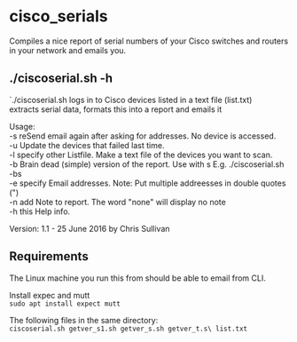 # cisco_serials
Compiles a nice report of serial numbers of your Cisco switches and routers in your network and emails you.

## ./ciscoserial.sh -h
`./ciscoserial.sh logs in to Cisco devices listed in a text file (list.txt)\
extracts serial data, formats this into a report and emails it
 
Usage:\
  -s   reSend email again after asking for addresses. No device is accessed.\
  -u   Update the devices that failed last time. \
  -l   specify other Listfile. Make a text file of the devices you want to scan. \
  -b   Brain dead (simple) version of the report.  Use with s E.g. ./ciscoserial.sh -bs \
  -e   specify Email addresses.  Note: Put multiple addreesses in double quotes (")\
  -n   add Note to report. The word "none" will display no note\
  -h   this Help info.
 
Version: 1.1 - 25 June 2016 by Chris Sullivan 

##  Requirements
The Linux machine you run this from should be able to email from CLI.

Install expec and mutt\
`sudo apt install expect mutt`

The following files in the same directory:\
`ciscoserial.sh
getver_s1.sh
getver_s.sh
getver_t.s\
list.txt`

